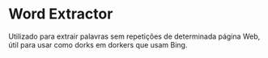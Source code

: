 # Word Extractor
Utilizado para extrair palavras sem repetições de determinada página Web, útil para usar como dorks em dorkers que usam Bing.
